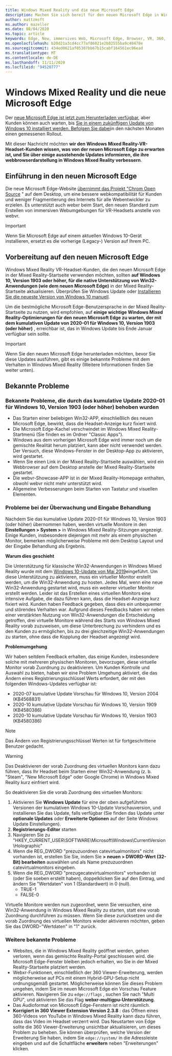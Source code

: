 ```yaml
---
title: Windows Mixed Reality und die neue Microsoft Edge
description: Machen Sie sich bereit für den neuen Microsoft Edge in Windows Mixed Reality. Enthält Änderungen, die erwartet werden sollen, sowie bekannte Probleme.
author: mattzmsft
ms.author: mazeller
ms.date: 08/04/2020
ms.topic: article
keywords: Edge, New, immersives Web, Microsoft Edge, Browser, VR, 360, 360 Video, 360 Viewer, webxr, webvr
ms.openlocfilehash: b20d21a3cd4cc77af86021e2b82555ba9c48478e
ms.sourcegitcommit: 434ed0621af05307bb67b15cabf164561ec96ead
ms.translationtype: MT
ms.contentlocale: de-DE
ms.lasthandoff: 11/11/2020
ms.locfileid: "94520777"
---
```

# <a name="windows-mixed-reality-and-the-new-microsoft-edge"></a>Windows Mixed Reality und die neue Microsoft Edge

Der [neue Microsoft Edge ist jetzt zum Herunterladen verfügbar](https://blogs.windows.com/windowsexperience/?p=173496), aber Kunden können auch warten, bis [Sie in einem zukünftigen Update von Windows 10 installiert werden. Befolgen Sie dabei](https://blogs.windows.com/msedgedev/2020/01/15/upgrading-new-microsoft-edge-79-chromium/)in den nächsten Monaten einen gemessenen Rollout. 

Mit dieser Nachricht möchten **wir den Windows Mixed Reality-VR-Headset-Kunden wissen, was von der neuen Microsoft Edge zu erwarten ist, und Sie über einige ausstehende Updates informieren, die ihre webbrowserdarstellung in Windows Mixed Reality verbessern**.

## <a name="introducing-the-new-microsoft-edge"></a>Einführung in den neuen Microsoft Edge

Die neue Microsoft Edge-Website [übernimmt das Projekt "Chrom Open Source](https://blogs.windows.com/windowsexperience/2018/12/06/microsoft-edge-making-the-web-better-through-more-open-source-collaboration/) " auf dem Desktop, um eine bessere webkompatibilität für Kunden und weniger Fragmentierung des Internets für alle Webentwickler zu erzielen. Es unterstützt auch webxr beim Start, den neuen Standard zum Erstellen von immersiven Webumgebungen für VR-Headsets anstelle von webvr.

>[!IMPORTANT]
>Wenn Sie Microsoft Edge auf einem aktuellen Windows 10-Gerät installieren, ersetzt es die vorherige (Legacy-) Version auf Ihrem PC.

## <a name="getting-ready-for-the-new-microsoft-edge"></a>Vorbereitung auf den neuen Microsoft Edge

Windows Mixed Reality VR-Headset-Kunden, die den neuen Microsoft Edge in der Mixed Reality-Startseite verwenden möchten, sollten **auf Windows 10, Version 1903 oder höher, für die native Unterstützung von Win32-Anwendungen (wie dem neuen Microsoft Edge)** in der Mixed Reality-Startseite aktualisieren. Überprüfen Sie Windows Update oder [Installieren Sie die neueste Version von Windows 10 manuell](https://www.microsoft.com/en-us/software-download/windows10).

Um die bestmögliche Microsoft Edge-Benutzersprache in der Mixed Reality-Startseite zu nutzen, wird empfohlen, auf **einige wichtige Windows Mixed Reality-Optimierungen für den neuen Microsoft Edge zu warten, der mit dem kumulativen Update von 2020-01 für Windows 10, Version 1903 (oder höher)** , erreichbar ist, das in Windows Update bis Ende Januar verfügbar sein sollte.

>[!IMPORTANT]
>Wenn Sie den neuen Microsoft Edge herunterladen möchten, bevor Sie diese Updates ausführen, gibt es einige bekannte Probleme mit dem Verhalten in Windows Mixed Reality (Weitere Informationen finden Sie weiter unten).

## <a name="known-issues"></a>Bekannte Probleme

### <a name="known-issues-resolved-by-the-2020-01-cumulative-update-for-windows-10-version-1903-or-later"></a>Bekannte Probleme, die durch das kumulative Update 2020-01 für Windows 10, Version 1903 (oder höher) behoben wurden

- Das Starten einer beliebigen Win32-APP, einschließlich des neuen Microsoft Edge, bewirkt, dass die Headset-Anzeige kurz fixiert wird.
- Die Microsoft Edge-Kachel verschwindet im Windows Mixed Reality-Startmenü (Sie finden es im Ordner "Classic Apps").
- Windows aus dem vorherigen Microsoft Edge wird immer noch um die gemischte Realität herum platziert, kann aber nicht verwendet werden. Der Versuch, diese Windows-Fenster in der Desktop-App zu aktivieren, wird gestartet.
- Wenn Sie einen Link in der Mixed Reality-Startseite auswählen, wird ein Webbrowser auf dem Desktop anstelle der Mixed Reality-Startseite gestartet.
- Die webvr-Showcase-APP ist in der Mixed Reality-Homepage enthalten, obwohl webvr nicht mehr unterstützt wird.
- Allgemeine Verbesserungen beim Starten von Tastatur und visuellen Elementen.

### <a name="monitor-and-input-handling-issues"></a>Probleme bei der Überwachung und Eingabe Behandlung

Nachdem Sie das kumulative Update 2020-01 für Windows 10, Version 1903 (oder höher) übernommen haben, werden virtuelle Monitore in den **Einstellungen > System >** in Windows Mixed Reality-Sitzungen angezeigt. Einige Kunden, insbesondere diejenigen mit mehr als einem physischen Monitor, bemerken möglicherweise Probleme mit dem Desktop Layout und der Eingabe Behandlung als Ergebnis.

**Warum dies geschieht**

Die Unterstützung für klassische Win32-Anwendungen in Windows Mixed Reality wurde mit dem [Windows 10-Update von Mai 2019](https://docs.microsoft.com/windows/mixed-reality/enthusiast-guide/release-notes-may-2019)eingeführt. Um diese Unterstützung zu aktivieren, muss ein virtueller Monitor erstellt werden, um die Win32-Anwendung zu hosten. Jedes Mal, wenn eine neue Win32-Anwendung gestartet wird, muss ein weiterer virtueller Monitor erstellt werden. Leider ist das Erstellen eines virtuellen Monitors eine intensive Aufgabe, die dazu führen kann, dass die Headset-Anzeige kurz fixiert wird. Kunden haben Feedback gegeben, dass dies ein unbequemer und störendes Verhalten war. Aufgrund dieses Feedbacks haben wir neben einer verstärkten Nutzung von Win32-Anwendungen die Entscheidung getroffen, drei virtuelle Monitore während des Starts von Windows Mixed Reality vorab zuzuweisen, um diese Unterbrechung zu verhindern und es den Kunden zu ermöglichen, bis zu drei gleichzeitige Win32-Anwendungen zu starten, ohne dass die Kopplung der Headset angezeigt wird.

**Problemumgehung**

Wir haben seitdem Feedback erhalten, das einige Kunden, insbesondere solche mit mehreren physischen Monitoren, bevorzugen, diese virtuelle Monitor vorab Zuordnung zu deaktivieren. Um Kunden Kontrolle und Auswahl zu bieten, haben wir eine Problem Umgehung aktiviert, die das Ändern eines Registrierungsschlüssel Werts erfordert, der mit den folgenden Windows-Updates verfügbar ist:
- 2020-07 kumulative Update Vorschau für Windows 10, Version 2004 (KB4568831)
- 2020-10 kumulative Update Vorschau für Windows 10, Version 1909 (KB4580386)
- 2020-10 kumulative Update Vorschau für Windows 10, Version 1903 (KB4580386)

>[!NOTE]
>Das Ändern von Registrierungsschlüssel Werten ist für fortgeschrittene Benutzer gedacht.

>[!WARNING]
>Das Deaktivieren der vorab Zuordnung des virtuellen Monitors kann dazu führen, dass Ihr Headset beim Starten einer Win32-Anwendung (z. b. "Steam", "New Microsoft Edge" oder Google Chrome) in Windows Mixed Reality kurz einfriert wird.

So deaktivieren Sie die vorab Zuordnung des virtuellen Monitors:
1. Aktivieren Sie **Windows Update** für eine der oben aufgeführten Versionen der kumulativen Windows 10-Update Vorschauversion, und installieren Sie das Update, falls verfügbar (Sie finden das Update unter **optionale Updates** oder **Erweiterte Optionen** auf der Seite Windows Update Einstellungen).
2. **Registrierungs-Editor** starten
3. Navigieren Sie zu "HKEY_CURRENT_USER\SOFTWARE\Microsoft\Windows\CurrentVersion\Holographic\"
4. Wenn die REG_DWORD "prezuzuordnen catevirtualmonitors" nicht vorhanden ist, erstellen Sie Sie, indem Sie **> neuen > DWORD-Wert (32-Bit) bearbeiten** auswählen und als Name prezuzuordnen catevirtualmonitors eingeben.
5. Wenn die REG_DWORD "prezugecatevirtualmonitors" vorhanden ist (oder Sie soeben erstellt haben), doppelklicken Sie auf den Eintrag, und ändern Sie "Wertdaten" von 1 (Standardwert) in 0 (null).
    * TRUE-1
    * FALSE-0

Virtuelle Monitore werden nun zugeordnet, wenn Sie versuchen, eine Win32-Anwendung in Windows Mixed Reality zu starten, statt eine vorab Zuordnung durchführen zu müssen. Wenn Sie diese zurücksetzen und die vorab Zuordnung des virtuellen Monitors wieder aktivieren möchten, geben Sie das DWORD-"Wertdaten" in "1" zurück.

### <a name="additional-known-issues"></a>Weitere bekannte Probleme

-   Websites, die in Windows Mixed Reality geöffnet werden, gehen verloren, wenn das gemischte Reality-Portal geschlossen wird. die Microsoft Edge-Fenster bleiben jedoch erhalten, wo Sie in der Mixed Reality-Startseite platziert werden.
- Webxr-Funktionen, einschließlich der 360 Viewer-Erweiterung, werden möglicherweise auf PCs mit einem Hybrid-GPU-Setup nicht ordnungsgemäß gestartet. Möglicherweise können Sie dieses Problem umgehen, indem Sie im neuen Microsoft Edge ein Vorschau Feature aktivieren. Navigieren Sie zu `edge://flags` , suchen Sie nach "Multi GPU", und aktivieren Sie das Flag **webxr-multigpu-Unterstützung**.
-   Das Audioformat von Microsoft Edge-Fenstern ist nicht räumlich.
-   **Korrigiert in 360 Viewer Extension Version 2.3.8** : das Öffnen eines 360-Videos von YouTube in Windows Mixed Reality kann dazu führen, dass das Video im Headset verzerrt wird. Das Neustarten von Edge sollte die 360 Viewer-Erweiterung unsichtbar aktualisieren, um dieses Problem zu beheben. Sie können überprüfen, welche Version der Erweiterung Sie haben, indem Sie `edge://system/` in die Adressleiste eingeben und auf die Schaltfläche **erweitern** neben "Erweiterungen" klicken.
